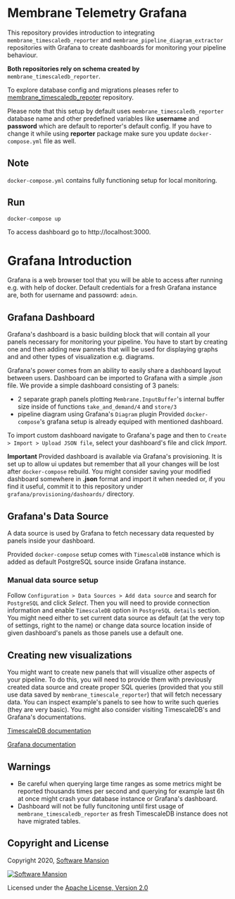 # Membrane Telemetry Grafana

This repository provides introduction to integrating `membrane_timescaledb_reporter` and `membrane_pipeline_diagram_extractor` repositories with Grafana to create dashboards for monitoring your pipeline behaviour.

**Both repositories rely on schema created by** `membrane_timescaledb_reporter`. 

To explore database config and migrations pleases refer to [membrane_timescaledb_repoter](https://github.com/membraneframework/membrane_timescaledb_reporter) repository.

Please note that this setup by default uses `membrane_timescaledb_reporter` database name and other predefined variables like **username** and **password** which are default to reporter's default config. 
If you have to change it while using **reporter** package make sure you update `docker-compose.yml` file as well.


## Note
`docker-compose.yml` contains fully functioning setup for local monitoring.

## Run
```bash
docker-compose up
```

To access dashboard go to http://localhost:3000.

# Grafana Introduction
Grafana is a web browser tool that you will be able to access after running e.g. with help of docker.
Default credentials for a fresh Grafana instance are, both for username and passowrd: `admin`.

## Grafana Dashboard

Grafana's dashboard is a basic building block that will contain all your panels necessary for monitoring your pipeline.
You have to start by creating one and then adding new pannels that will be used for displaying graphs and and other types of visualization e.g. diagrams.

Grafana's power comes from an ability to easily share a dashboard layout between users. Dashboard can be imported to Grafana with a simple *.json* file.
We provide a simple dashboard consisting of 3 panels:
 - 2 separate graph panels plotting `Membrane.InputBuffer`'s internal buffer size inside of functions `take_and_demand/4` and `store/3`
 - pipeline diagram using Grafana's `Diagram` plugin
Provided `docker-compose`'s grafana setup is already equiped with mentioned dashboard.

To import custom dashboard navigate to Grafana's page and then to `Create > Import > Upload JSON file`, select your dashboard's file and click *Import*.

**Important**
Provided dashboard is available via Grafana's provisioning. It is set up to allow ui updates but remember that all your changes will be lost after `docker-compose` rebuild.
You might consider saving your modified dashboard somewhere in **.json** format and import it when needed or, if you find it useful, commit it to this repository under `grafana/provisioning/dashoards/` directory.

## Grafana's Data Source
A data source is used by Grafana to fetch necessary data requested by panels inside your dashboard.

Provided `docker-compose` setup comes with `TimescaleDB` instance which is added as default PostgreSQL source inside Grafana instance.


### Manual data source setup
Follow `Configuration > Data Sources > Add data source` and search for `PostgreSQL` and click *Select*.
Then you will need to provide connection information and enable `TimescaleDB` option in `PostgreSQL details` section.
You might need either to set current data source as default (at the very top of settings, right to the name) or change data source location inside of given dashboard's panels as those panels use a default one. 

## Creating new visualizations
You might want to create new panels that will visualize other aspects of your pipeline. To do this, you will need to provide them with previously created data source and create
proper SQL queries (provided that you still use data saved by `membrane_timescale_reporter`) that will fetch necessary data. 
You can inspect example's panels to see how to write such queries (they are very basic). You might also consider visiting TimescaleDB's and Grafana's documentations.

[TimescaleDB documentation](https://docs.timescale.com/latest/tutorials/tutorial-grafana-dashboards)

[Grafana documentation](https://grafana.com/docs/grafana/latest/panels/queries)

## Warnings
 - Be careful when querying large time ranges as some metrics might be reported thousands times per second and querying for example last 6h at once might crash your database instance or Grafana's dashboard.
 - Dashboard will not be fully funcitoning until first usage of `membrane_timescaledb_reporter` as fresh TimescaleDB instance does not have migrated tables.


## Copyright and License

Copyright 2020, [Software Mansion](https://swmansion.com/?utm_source=git&utm_medium=readme&utm_campaign=membrane_telemetry_grafana)

[![Software Mansion](https://logo.swmansion.com/logo?color=white&variant=desktop&width=200&tag=membrane-github)](https://swmansion.com/?utm_source=git&utm_medium=readme&utm_campaign=membrane_telemetry_grafana)

Licensed under the [Apache License, Version 2.0](LICENSE)






